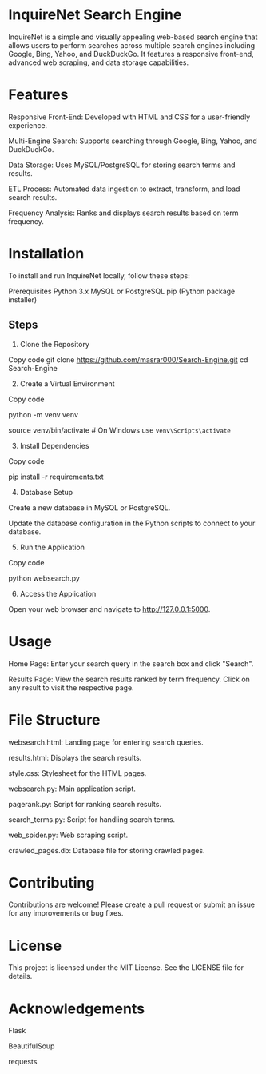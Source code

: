 # InquireNet Search Engine

InquireNet is a simple and visually appealing web-based search engine that allows users to perform searches across multiple search engines including Google, Bing, Yahoo, and DuckDuckGo. It features a responsive front-end, advanced web scraping, and data storage capabilities.

# Features

Responsive Front-End: Developed with HTML and CSS for a user-friendly experience.

Multi-Engine Search: Supports searching through Google, Bing, Yahoo, and DuckDuckGo.

Data Storage: Uses MySQL/PostgreSQL for storing search terms and results.

ETL Process: Automated data ingestion to extract, transform, and load search results.

Frequency Analysis: Ranks and displays search results based on term frequency.

# Installation

To install and run InquireNet locally, follow these steps:

Prerequisites
Python 3.x
MySQL or PostgreSQL
pip (Python package installer)

## Steps

1. Clone the Repository

Copy code
git clone https://github.com/masrar000/Search-Engine.git
cd Search-Engine

2. Create a Virtual Environment


Copy code

python -m venv venv

source venv/bin/activate   # On Windows use `venv\Scripts\activate`

3. Install Dependencies

Copy code

pip install -r requirements.txt

4. Database Setup

Create a new database in MySQL or PostgreSQL.

Update the database configuration in the Python scripts to connect to your database.

5. Run the Application

Copy code

python websearch.py

6. Access the Application

Open your web browser and navigate to http://127.0.0.1:5000.

# Usage

Home Page: Enter your search query in the search box and click "Search".

Results Page: View the search results ranked by term frequency. Click on any result to visit the respective page.

# File Structure

websearch.html: Landing page for entering search queries.

results.html: Displays the search results.

style.css: Stylesheet for the HTML pages.

websearch.py: Main application script.

pagerank.py: Script for ranking search results.

search_terms.py: Script for handling search terms.

web_spider.py: Web scraping script.

crawled_pages.db: Database file for storing crawled pages.

# Contributing
Contributions are welcome! Please create a pull request or submit an issue for any improvements or bug fixes.

# License

This project is licensed under the MIT License. See the LICENSE file for details.

# Acknowledgements

Flask

BeautifulSoup

requests
